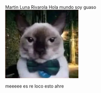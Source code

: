 Martin Luna Rivarola
Hola mundo
soy guaso
![alt text](<Captura de pantalla 2023-03-19 211448.png>)

meeeee es re loco esto ahre